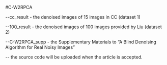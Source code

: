 #C-W2RPCA


--cc_result   -   the denoised images of 15 images in CC (dataset 1)

--100_result  -   the denoised images of 100 images provided by Liu (dataset 2)

--C-W2RPCA_supp  -  the Supplementary  Materials  to  “A  Blind  Denoising Algorithm for Real Noisy Images” 

-- the source code will be uploaded when the article is accepted.
